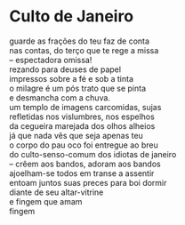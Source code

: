 # Culto de Janeiro <br />

guarde as frações do teu faz de conta<br />
nas contas, do terço que te rege a missa<br />
&#8211; espectadora omissa!<br />
rezando para deuses de papel<br />
impressos sobre a fé e sob a tinta<br />
o milagre é um pós trato que se pinta<br />
e desmancha com a chuva.<br />
um templo de imagens carcomidas, sujas<br />
refletidas nos vislumbres, nos espelhos<br />
da cegueira marejada dos olhos alheios<br />
já que nada vês que seja apenas teu<br />
o corpo do pau oco foi entregue ao breu<br />
do culto-senso-comum dos idiotas de janeiro<br />
&#8211; crêem aos bandos, adoram aos bandos<br />
ajoelham-se todos em transe a assentir<br />
entoam juntos suas preces para boi dormir<br />
diante de seu altar-vitrine<br />
e fingem que amam<br />
fingem
